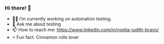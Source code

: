 ### Hi there! 👋

- 👩‍💻 I’m currently working on automation testing. 
- 💬 Ask me about testing
- 📫 How to reach me: https://www.linkedin.com/in/noelia-judith-bravo/
- ⚡ Fun fact: Cinnamon rolls lover

